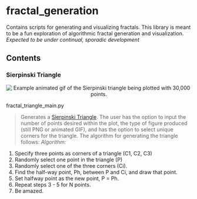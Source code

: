 # fractal_generation
Contains scripts for generating and visualizing fractals. This library is meant to be a fun exploration of algorithmic fractal generation and visualization.
_Expected to be under continual, sporadic development_

## Contents
### Sierpinski Triangle

<p align="center">
    <img src="https://github.com/TrevorJA/fractal_generation/blob/master/Sierpinski_triangle_30000_points.gif" alt = "Example animated gif of the Sierpinski triangle being plotted with 30,000 points." />
</p>

fractal_triangle_main.py
> Generates a [Sierpinski Triangle](https://en.wikipedia.org/wiki/Sierpi%C5%84ski_triangle). The user has the option to input the number of points desired within the plot, the type of figure produced (still PNG or animated GIF), and has the option to select unique corners for the triangle. The algorithm for generating the triangle follows:
*Algorithm:*
1. Specify three points as corners of a triangle (C1, C2, C3)
2. Randomly select one point in the triangle (P)
3. Randomly select one of the three corners (Ci).
4. Find the half-way point, Ph, between P and Ci, and draw that point.
5.  Set halfway point as the new point, P = Ph.
6. Repeat steps 3 - 5 for N points.
7. Be amazed.
